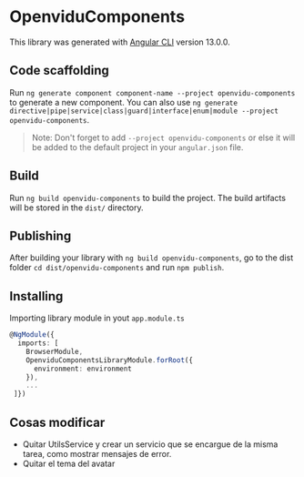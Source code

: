 # OpenviduComponents

This library was generated with [Angular CLI](https://github.com/angular/angular-cli) version 13.0.0.

## Code scaffolding

Run `ng generate component component-name --project openvidu-components` to generate a new component. You can also use `ng generate directive|pipe|service|class|guard|interface|enum|module --project openvidu-components`.
> Note: Don't forget to add `--project openvidu-components` or else it will be added to the default project in your `angular.json` file.

## Build

Run `ng build openvidu-components` to build the project. The build artifacts will be stored in the `dist/` directory.

## Publishing

After building your library with `ng build openvidu-components`, go to the dist folder `cd dist/openvidu-components` and run `npm publish`.


## Installing

Importing library module in yout `app.module.ts`

```typescript
@NgModule({
  imports: [
    BrowserModule,
    OpenviduComponentsLibraryModule.forRoot({
      environment: environment
    }),
    ...
 ]})
```


## Cosas modificar

* Quitar UtilsService y crear un servicio que se encargue de la misma tarea, como mostrar mensajes de error.
* Quitar el tema del avatar
